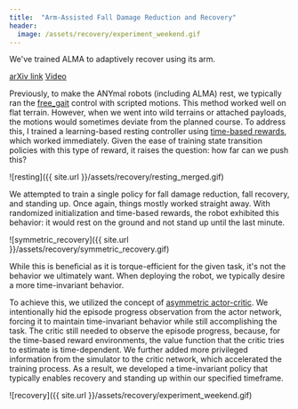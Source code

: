 ```yaml
---
title:  "Arm-Assisted Fall Damage Reduction and Recovery"
header:
  image: /assets/recovery/experiment_weekend.gif
---
```


We've trained ALMA to adaptively recover using its arm.

[arXiv link](https://arxiv.org/abs/2303.05486)
[Video](https://www.youtube.com/watch?v=avwg2HqGi8s)

Previously, to make the ANYmal robots (including ALMA) rest, we typically ran the [free_gait](https://github.com/leggedrobotics/free_gait) control with scripted motions. This method worked well on flat terrain. However, when we went into wild terrains or attached payloads, the motions would sometimes deviate from the planned course. To address this, I trained a learning-based resting controller using [time-based rewards](https://sites.google.com/leggedrobotics.com/end-to-end-loco-navigation/home), which worked immediately. Given the ease of training state transition policies with this type of reward, it raises the question: how far can we push this?

![resting]({{ site.url }}/assets/recovery/resting_merged.gif)

We attempted to train a single policy for fall damage reduction, fall recovery, and standing up. Once again, things mostly worked straight away. With randomized initialization and time-based rewards, the robot exhibited this behavior: it would rest on the ground and not stand up until the last minute.

![symmetric_recovery]({{ site.url }}/assets/recovery/symmetric_recovery.gif)

While this is beneficial as it is torque-efficient for the given task, it's not the behavior we ultimately want. When deploying the robot, we typically desire a more time-invariant behavior.

To achieve this, we utilized the concept of [asymmetric actor-critic](https://arxiv.org/abs/1710.06542). We intentionally hid the episode progress observation from the actor network, forcing it to maintain time-invariant behavior while still accomplishing the task. The critic still needed to observe the episode progress, because, for the time-based reward environments, the value function that the critic tries to estimate is time-dependent. We further added more privileged information from the simulator to the critic network, which accelerated the training process. As a result, we developed a time-invariant policy that typically enables recovery and standing up within our specified timeframe.

![recovery]({{ site.url }}/assets/recovery/experiment_weekend.gif)